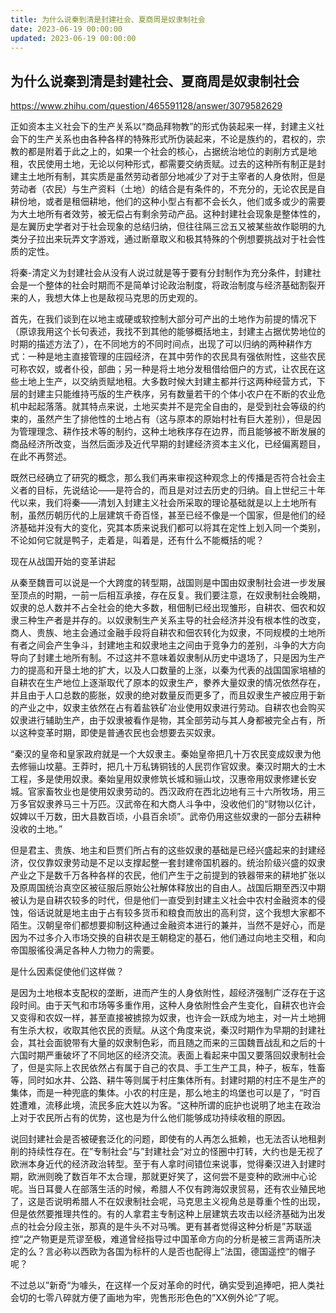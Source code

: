 ```yaml
---
title: 为什么说秦到清是封建社会、夏商周是奴隶制社会
date: 2023-06-19 00:00:00
updated: 2023-06-19 00:00:00
---
```


## 为什么说秦到清是封建社会、夏商周是奴隶制社会

https://www.zhihu.com/question/465591128/answer/3079582629

正如资本主义社会下的生产关系以“商品拜物教”的形式伪装起来一样，封建主义社会下的生产关系也由各种各样的特殊形式所伪装起来，不论是族约的，君权的，宗教的都是附着于此之上的，如果一个社会的核心，占据统治地位的剥削方式是地租，农民使用土地，无论以何种形式，都需要交纳贡赋。过去的这种所有制正是封建主土地所有制，其实质是虽然劳动者部分地减少了对于主宰者的人身依附，但是劳动者（农民）与生产资料（土地）的结合是有条件的，不充分的，无论农民是自耕份地，或者是租佃耕地，他们的这种小型占有都不会长久，他们或多或少的需要为大土地所有者效劳，被无偿占有剩余劳动产品。这种封建社会现象是整体性的，是左翼历史学者对于社会现象的总结归纳，但往往隔三岔五又被某些故作聪明的九类分子拉出来玩弄文字游戏，通过断章取义和极其特殊的个例想要挑战对于社会性质的定性。

将秦-清定义为封建社会从没有人说过就是等于要有分封制作为充分条件，封建社会是一个整体的社会时期而不是简单讨论政治制度，将政治制度与经济基础割裂开来的人，我想大体上也是敌视马克思的历史观的。

首先，在我们谈到在以地主或硬或软控制大部分可产出的土地作为前提的情况下（原谅我用这个长句表述，我找不到其他的能够概括地主，封建主占据优势地位的时期的描述方法了），在不同地方的不同时间点，出现了可以归纳的两种耕作方式：一种是地主直接管理的庄园经济，在其中劳作的农民具有强依附性，这些农民可称农奴，或者仆役，部曲；另一种是将土地分发租借给佃户的方式，让农民在这些土地上生产，以交纳贡赋地租。大多数时候大封建主都并行这两种经营方式，下层的封建主只能维持丐版的生产秩序，另有数量若干的个体小农户在不断的农业危机中起起落落。就其特点来说，土地买卖并不是完全自由的，是受到社会等级的约束的，虽然产生了排他性的土地占有（这与原本的原始村社有巨大差别），但是因为管理理念、耕作技术等的制约，这种土地秩序存在边界，而且能够被不断发展的商品经济所改变，当然后面涉及近代早期的封建经济资本主义化，已经偏离题目，在此不再赘述。

既然已经确立了研究的概念，那么我们再来审视这种观念上的传播是否符合社会主义者的目标，先说结论——是符合的，而且是对过去历史的归纳。自上世纪三十年代以来，我们将秦——清划入封建主义社会所采取的理论基础就是以上土地所有制，虽然历朝历代的上层建筑千奇百怪，甚至已经不像是一个国家，但是他们的经济基础并没有大的变化，究其本质来说我们都可以将其在定性上划入同一个类别，不论如何它就是鸭子，走着是，叫着是，还有什么不能概括的呢？

现在从战国开始的变革讲起

从秦至魏晋可以说是一个大跨度的转型期，战国则是中国由奴隶制社会进一步发展至顶点的时期，一前一后相互承接，存在反复。我们要注意，在奴隶制社会晚期，奴隶的总人数并不占全社会的绝大多数，租佃制已经出现雏形，自耕农、佃农和奴隶三种生产者是并存的。以奴隶制生产关系主导的社会经济并没有根本性的改变，商人、贵族、地主会通过金融手段将自耕农和佃农转化为奴隶，不同规模的土地所有者之间会产生争斗，封建地主和奴隶地主之间由于竞争力的差别，斗争的大方向导向了封建土地所有制。不过这并不意味着奴隶制从历史中退场了，只是因为生产力的提高和开垦土地的扩大，以及人口数量的上涨，以秦为代表的战国国家培植的自耕农在生产地位上逐渐取代了原本的奴隶生产，豢养大量奴隶的情况依然存在，并且由于人口总数的膨胀，奴隶的绝对数量反而更多了，而且奴隶生产被应用于新的产业之中，奴隶主依然在占有着盐铁矿冶业使用奴隶进行劳动。自耕农也会购买奴隶进行辅助生产，由于奴隶被看作是物，其全部劳动与其人身都被完全占有，所以这种变革时期，即使是普通农民也会想要去买奴隶。

“秦汉的皇帝和皇家政府就是一个大奴隶主。秦始皇帝把几十万农民变成奴隶为他去修骊山坟墓。王莽时，把几十万私铸铜钱的人民罚作官奴隶。秦汉时期大的士木工程，多是使用奴隶。秦始皇用奴隶修筑长城和骊山坟，汉惠帝用奴隶修建长安城。官家畜牧业也是使用奴隶劳动的。西汉政府在西北边地有三十六所牧场，用三万多官奴隶养马三十万匹。汉武帝在和大商人斗争中，没收他们的“财物以亿计，奴婢以千万数，田大县数百顷，小县百余顷”。武帝仍用这些奴隶的一部分去耕种没收的土地。”

但是君主、贵族、地主和巨贾们所占有的这些奴隶的基础是已经兴盛起来的封建经济，仅仅靠奴隶劳动是不足以支撑起整一套封建帝国机器的。统治阶级兴盛的奴隶产业之下是数千万各种各样的农民，他们产生于之前提到的铁器带来的耕地扩张以及原周国统治真空区被征服后原始公社解体释放出的自由人。战国后期至西汉中期被认为是自耕农较多的时代，但是他们一直受到封建主义社会中农村金融资本的侵蚀，俗话说就是地主由于占有较多货币和粮食而放出的高利贷，这个我想大家都不陌生。汉朝皇帝们都想要抑制这种通过金融资本进行的兼并，当然不是好心，而是因为不过多介入市场交换的自耕农是王朝稳定的基石，他们通过向地主交租，和向帝国服徭役满足各种人力物力的需要。

是什么因素促使他们这样做？

是因为土地根本支配权的垄断，进而产生的人身依附性，超经济强制广泛存在于这段时间。由于天气和市场等多重作用，这种人身依附性会产生变化，自耕农也许会又变得和农奴一样，甚至直接被掳掠为奴隶，也许会一跃成为地主，对一片土地拥有生杀大权，收取其他农民的贡赋。从这个角度来说，秦汉时期作为早期的封建社会，其社会面貌带有大量的奴隶制色彩，而且随之而来的三国魏晋战乱和之后的十六国时期严重破坏了不同地区的经济交流。表面上看起来中国又要落回奴隶制社会了，但是实际上农民依然占有属于自己的农具、手工生产工具，种子，板车，牲畜等，同时如水井、公路、耕牛等则属于村庄集体所有。封建时期的村庄不是生产的集体，而是一种兜底的集体。小农的村庄是，那么地主的坞堡也可以是了，“时百姓遭难，流移此境，流民多庇大姓以为客。“这种所谓的庇护也说明了地主在政治上对于农民所占有的优势，这也是为什么他们能够成功持续收租的原因。

说回封建社会是否被硬套泛化的问题，即使有的人再怎么抵赖，也无法否认地租剥削的持续性存在。在”专制社会“与”封建社会“对立的怪圈中打转，大约也是无视了欧洲本身近代的经济政治转型。至于有人拿时间错位来说事，觉得秦汉进入封建时期，欧洲则晚了数百年不太合理，那就更好笑了，这何尝不是变种的欧洲中心论呢。当日耳曼人在部落生活的时候，希腊人不仅有跨海奴隶贸易，还有农业殖民地了，这是否说明希腊人不在奴隶制社会呢，马克思主义视角总是尊重个性的出现，但是依然要推理共性的。有的人拿君主专制这种上层建筑去攻击以经济基础为出发点的社会分段主张，那真的是牛头不对马嘴。更有甚者觉得这种分析是”苏联遥控“之产物更是荒谬至极，难道曾经指导过中国革命方向的分析是被三言两语所决定的么？言必称以西欧为各国为标杆的人是否也配得上”法国，德国遥控“的帽子呢？

不过总以”新奇“为噱头，在这样一个反对革命的时代，确实受到追捧吧，把人类社会切的七零八碎就方便了画地为牢，兜售形形色色的”XX例外论“了呢。

